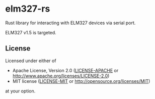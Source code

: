 # elm327-rs

Rust library for interacting with ELM327 devices via serial port.

ELM327 v1.5 is targeted.

## License

Licensed under either of

 * Apache License, Version 2.0
   ([LICENSE-APACHE](LICENSE-APACHE) or http://www.apache.org/licenses/LICENSE-2.0)
 * MIT license
   ([LICENSE-MIT](LICENSE-MIT) or http://opensource.org/licenses/MIT)

at your option.

